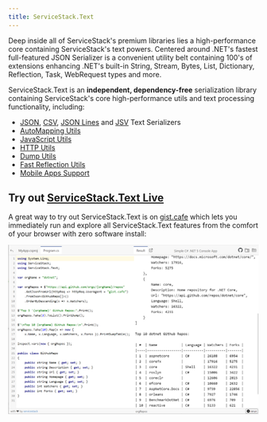 ```yaml
---
title: ServiceStack.Text
---
```


Deep inside all of ServiceStack's premium libraries lies a high-performance core containing ServiceStack's text powers. Centered around .NET's fastest full-featured JSON Serializer is a convenient utility belt containing 100's of extensions enhancing .NET's built-in String, Stream, Bytes, List, Dictionary, Reflection, Task, WebRequest types and more.

ServiceStack.Text is an **independent, dependency-free** serialization library containing ServiceStack's core high-performance utils and text processing functionality, including:

- [JSON](/json-format), [CSV](/csv-format), [JSON Lines](/jsonl-format) and [JSV](/jsv-format) Text Serializers
- [AutoMapping Utils](/auto-mapping)
- [JavaScript Utils](/js-utils)
- [HTTP Utils](/http-utils)
- [Dump Utils](/dump-utils)
- [Fast Reflection Utils](/reflection-utils)
- [Mobile Apps Support](https://github.com/ServiceStackApps/HelloMobile)

## Try out [ServiceStack.Text Live](https://gist.cafe/c71b3f0123b3d9d08c1b11c98c2ff379)

A great way to try out ServiceStack.Text is on [gist.cafe](https://gist.cafe) which lets you immediately
run and explore all ServiceStack.Text features from the comfort of your browser with zero software install:

[![](/img/pages/gistcafe/gistcafe-csharp.png)](https://gist.cafe/c71b3f0123b3d9d08c1b11c98c2ff379)
